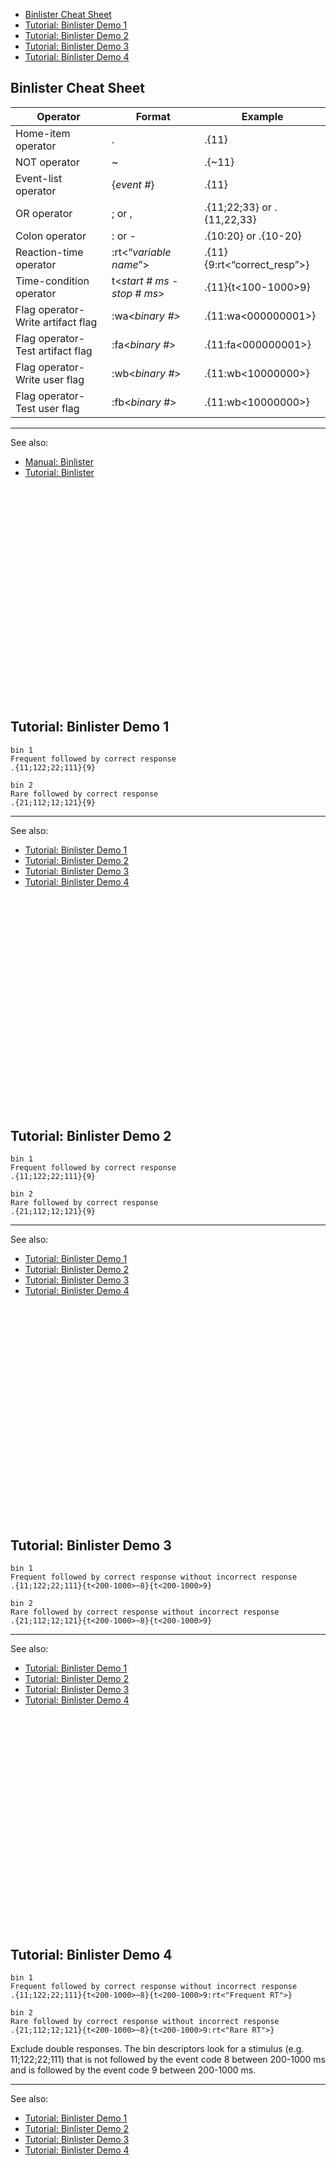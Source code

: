 - [Binlister Cheat Sheet](#binlister-cheat-sheet)
- [Tutorial: Binlister Demo 1](#tutorial-binlister-demo-1)
- [Tutorial: Binlister Demo 2](#tutorial-binlister-demo-2)
- [Tutorial: Binlister Demo 3](#tutorial-binlister-demo-3)
- [Tutorial: Binlister Demo 4](#tutorial-binlister-demo-4)

## Binlister Cheat Sheet

Operator |	Format | Example
----- | ----- | -----
 Home-item operator	| .|	.{11}
 NOT operator|	  ~|	 .{~11}
 Event-list operator|	 {_event #_}|	 .{11}
 OR operator|	 ; or ,|	 .{11;22;33} or .{11,22,33}
Colon operator|	: or -|	.{10:20} or .{10-20}
 Reaction-time operator|	 :rt<“_variable name_”>|	 .{11}{9:rt<“correct_resp”>}
 Time-condition operator|	 t<_start # ms_ - _stop # ms_>|	 .{11}{t<100-1000>9}
 Flag operator-Write artifact flag| :wa<_binary #>_|	 .{11:wa<000000001>}
 Flag operator-Test artifact flag| 	 :fa<_binary #_>|	.{11:fa<000000001>}
 Flag operator-Write user flag|	 :wb<_binary #_>|	 .{11:wb<10000000>}
 Flag operator-Test user flag|	 :fb<_binary #_>|	.{11:wb<10000000>}

----
See also:
* [Manual: Binlister](./Assigning-Events-to-Bins-with-BINLISTER)
* [Tutorial: Binlister](./Assigning-Events-to-Bins-with-BINLISTER:-Tutorial)
<br><br><br><br><br><br><br><br><br><br><br><br><br><br><br><br><br><br><br><br><br><br>


## Tutorial: Binlister Demo 1
```
bin 1
Frequent followed by correct response
.{11;122;22;111}{9}

bin 2
Rare followed by correct response
.{21;112;12;121}{9}
```

----
See also:
- [Tutorial: Binlister Demo 1](#tutorial-binlister-demo-1)
- [Tutorial: Binlister Demo 2](#tutorial-binlister-demo-2)
- [Tutorial: Binlister Demo 3](#tutorial-binlister-demo-3)
- [Tutorial: Binlister Demo 4](#tutorial-binlister-demo-4)
<br><br><br><br><br><br><br><br><br><br><br><br><br><br><br><br><br><br><br><br><br><br>

## Tutorial: Binlister Demo 2
```
bin 1
Frequent followed by correct response
.{11;122;22;111}{9}

bin 2
Rare followed by correct response
.{21;112;12;121}{9}
```

----
See also:
- [Tutorial: Binlister Demo 1](#tutorial-binlister-demo-1)
- [Tutorial: Binlister Demo 2](#tutorial-binlister-demo-2)
- [Tutorial: Binlister Demo 3](#tutorial-binlister-demo-3)
- [Tutorial: Binlister Demo 4](#tutorial-binlister-demo-4)
<br><br><br><br><br><br><br><br><br><br><br><br><br><br><br><br><br><br><br><br><br><br>

## Tutorial: Binlister Demo 3
```
bin 1
Frequent followed by correct response without incorrect response
.{11;122;22;111}{t<200-1000>~8}{t<200-1000>9}

bin 2
Rare followed by correct response without incorrect response
.{21;112;12;121}{t<200-1000>~8}{t<200-1000>9}
```

----
See also:
- [Tutorial: Binlister Demo 1](#tutorial-binlister-demo-1)
- [Tutorial: Binlister Demo 2](#tutorial-binlister-demo-2)
- [Tutorial: Binlister Demo 3](#tutorial-binlister-demo-3)
- [Tutorial: Binlister Demo 4](#tutorial-binlister-demo-4)
<br><br><br><br><br><br><br><br><br><br><br><br><br><br><br><br><br><br><br><br><br><br>

## Tutorial: Binlister Demo 4
```
bin 1
Frequent followed by correct response without incorrect response
.{11;122;22;111}{t<200-1000>~8}{t<200-1000>9:rt<"Frequent RT">}

bin 2
Rare followed by correct response without incorrect response
.{21;112;12;121}{t<200-1000>~8}{t<200-1000>9:rt<"Rare RT">}
```

Exclude double responses. The bin descriptors look for a stimulus (e.g. 11;122;22;111) that is not followed by the event code 8 between 200-1000 ms and is followed by the event code 9 between 200-1000 ms.

----
See also:
- [Tutorial: Binlister Demo 1](#tutorial-binlister-demo-1)
- [Tutorial: Binlister Demo 2](#tutorial-binlister-demo-2)
- [Tutorial: Binlister Demo 3](#tutorial-binlister-demo-3)
- [Tutorial: Binlister Demo 4](#tutorial-binlister-demo-4)
<br><br><br><br><br><br><br><br><br><br><br><br><br><br><br><br><br><br><br><br><br><br>